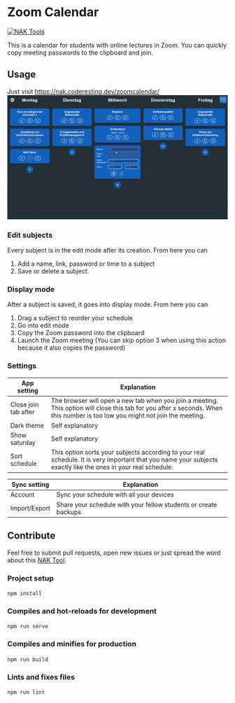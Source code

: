 # Zoom Calendar

[![NAK Tools](https://img.shields.io/badge/NAK%20Tools-member-blue)](https://nak.coderesting.dev/)

This is a calendar for students with online lectures in Zoom. You can quickly copy meeting passwords to the clipboard and join.

## Usage

Just visit https://nak.coderesting.dev/zoomcalendar/
[<img src="meta/usage.gif" width="1000">](https://nak.coderesting.dev/zoomcalendar/)

### Edit subjects

Every subject is in the edit mode after its creation. From here you can

1. Add a name, link, password or time to a subject
2. Save or delete a subject.

### Display mode

After a subject is saved, it goes into display mode. From here you can

1. Drag a subject to reorder your schedule
2. Go into edit mode
3. Copy the Zoom password into the clipboard
4. Launch the Zoom meeting (You can skip option 3 when using this action because it also copies the password)

### Settings

<!-- prettier-ignore -->
| App setting            | Explanation|
| ---------------------- | ---------------------- |
| Close join tab after | The browser will open a new tab when you join a meeting. This option will close this tab for you after x seconds. When this number is too low you might not join the meeting.|
| Dark theme           | Self explanatory |
| Show saturday           | Self explanatory |
| Sort schedule        | This option sorts your subjects according to your real schedule. It is very important that you name your subjects exactly like the ones in your real schedule. |

<!-- prettier-ignore -->
| Sync setting            | Explanation|
| ---------------------- | ---------------------- |
| Account       | Sync your schedule with all your devices |
| Import/Export        | Share your schedule with your fellow students or create backups |

## Contribute

Feel free to submit pull requests, open new issues or just spread the word about this [NAK Tool](https://nak.coderesting.dev/).

### Project setup

```
npm install
```

### Compiles and hot-reloads for development

```
npm run serve
```

### Compiles and minifies for production

```
npm run build
```

### Lints and fixes files

```
npm run lint
```
